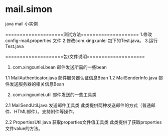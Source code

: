 # mail.simon
java mail 小实例

====================测试方法====================
1.修改config-mail.properties 文件
2.修改com.xingxunlei 包下的Test.java。
3.运行Test.java

====================包/文件说明====================
1. com.xingxunlei.bean
         邮件发送所需的一些bean

1.1 MailAuthenticator.java
	邮件服务器认证信息Bean
1.2 MailSenderInfo.java
	邮件发送服务器的相关信息Bean
	
2. com.xingxunlei.util
         邮件发送的一些工具类

2.1 MailSendUtil.java
	发送邮件工具类
	此类提供两种发送邮件的方式（普通邮件、HTML邮件）。支持附件等操作。
	
2.2 PropertiesUtil.java
	获取properties文件值工具类
	此类提供了获取properties文件value的方法。

